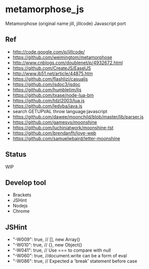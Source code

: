 # metamorphose_js
Metamorphose (original name jill, jillcode) Javascript port  

## Ref  
* http://code.google.com/p/jillcode/  
* https://github.com/weimingtom/metamorphose  
* http://www.cnblogs.com/doublenet/p/4932672.html    
* https://github.com/CreateJS/EaselJS  
* http://www.jb51.net/article/44875.htm  
* https://github.com/flashlizi/casualjs  
* https://github.com/jsdoc3/jsdoc  
* https://github.com/humbletim/ljs  
* https://github.com/txase/node-lua-bm  
* https://github.com/tdzl2003/lua.js  
* https://github.com/ledyba/java.js  
* search GETUPVAL throw language:javascript  
* https://github.com/dawee/moonchild/blob/master/lib/parser.js  
* https://github.com/gamesys/moonshine  
* https://github.com/luchiniatwork/moonshine-tst  
* https://github.com/brendanfh/love-web  
* https://github.com/samuelwbaird/letter-moonshine  

## Status  
WIP  

## Develop tool  
* Brackets  
* JSHint  
* Nodejs  
* Chrome  

## JSHint  
* "-W009": true, // [], new Array()  
* "-W010": true, // {}, new Object()  
* "-W041": true, // Use === to compare with null  
* "-W060": true, //document.write can be a form of eval  
* "-W086": true, // Expected a 'break' statement before case  
